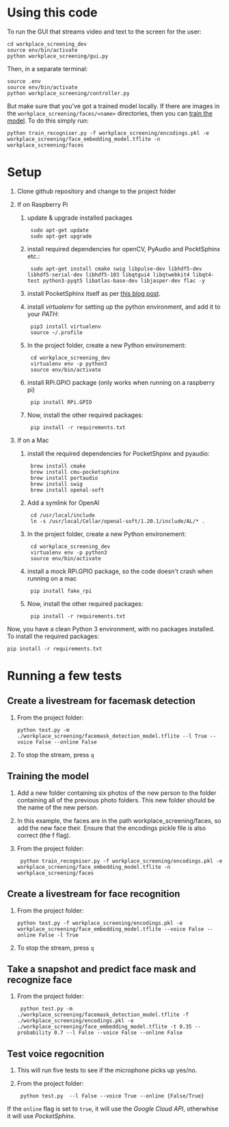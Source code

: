 # Using this code

To run the GUI that streams video and text to the screen for the user:

    cd workplace_screening_dev
    source env/bin/activate
    python workplace_screening/gui.py

Then, in a separate terminal:

    source .env
    source env/bin/activate
    python workplace_screening/controller.py

But make sure that you've got a trained model locally. If there are images in the `workplace_screening/faces/<name>` directories, then you can [train the model](#training-the-model). To do this simply run:

    python train_recogniser.py -f workplace_screening/encodings.pkl -e workplace_screening/face_embedding_model.tflite -n workplace_screening/faces  

# Setup

1. Clone github repository and change to the project folder
        
1. If on Raspberry Pi

    1. update & upgrade installed packages

            sudo apt-get update
            sudo apt-get upgrade
        
    1. install required dependencies for openCV, PyAudio and PocktSphinx etc.:
    
            sudo apt-get install cmake swig libpulse-dev libhdf5-dev libhdf5-serial-dev libhdf5-103 libqtgui4 libqtwebkit4 libqt4-test python3-pyqt5 libatlas-base-dev libjasper-dev flac -y

    2. install PocketSphinx itself as per [this blog post](https://howchoo.com/g/ztbhyzfknze/how-to-install-pocketsphinx-on-a-raspberry-pi).
        
    3. install _virtualenv_ for setting up the python environment, and add it to your _PATH_:

            pip3 install virtualenv
            source ~/.profile

    1. In the project folder, create a new Python environement:

            cd workplace_screening_dev
            virtualenv env -p python3
            source env/bin/activate

    4. install RPi.GPIO package (only works when running on a raspberry pi)
            
            pip install RPi.GPIO

    5. Now, install the other required packages:

            pip install -r requirements.txt


1. If on a Mac

    1. install the required dependencies for PocketShpinx and pyaudio:

            brew install cmake
            brew install cmu-pocketsphinx
            brew install portaudio
            brew install swig
            brew install openal-soft
        
    1. Add a symlink for OpenAl

            cd /usr/local/include
            ln -s /usr/local/Cellar/openal-soft/1.20.1/include/AL/* .

    1. In the project folder, create a new Python environement:

            cd workplace_screening_dev
            virtualenv env -p python3
            source env/bin/activate

    4. install a mock RPi.GPIO package, so the code doesn't crash when running on a mac
            
            pip install fake_rpi

    5. Now, install the other required packages:

            pip install -r requirements.txt


Now, you have a clean Python 3 environment, with no packages installed. To install the required packages:

    pip install -r requirements.txt

# Running a few tests

## Create a livestream for facemask detection

1. From the project folder:
    
       python test.py -m ./workplace_screening/facemask_detection_model.tflite --l True --voice False --online False 

1. To stop the stream, press `q`

## Training the model

1. Add a new folder containing six photos of the new person to the folder containing all of the previous photo folders. This new folder should be the name of the new person.

1. In this example, the faces are in the path workplace_screening/faces, so add the new face their. Ensure that the encodings pickle file is also correct (the f flag).

1. From the project folder:

        python train_recogniser.py -f workplace_screening/encodings.pkl -e workplace_screening/face_embedding_model.tflite -n workplace_screening/faces
    
## Create a livestream for face recognition

1. From the project folder:
    
       python test.py -f workplace_screening/encodings.pkl -e workplace_screening/face_embedding_model.tflite --voice False --online False -l True

1. To stop the stream, press `q`
    
## Take a snapshot and predict face mask and recognize face

1. From the project folder:

        python test.py -m ./workplace_screening/facemask_detection_model.tflite -f ./workplace_screening/encodings.pkl -e ./workplace_screening/face_embedding_model.tflite -t 0.35 --probability 0.7 --l False --voice False --online False
   
## Test voice regocnition 

1. This will run five tests to see if the microphone picks up yes/no.

1. From the project folder:
        
        python test.py  --l False --voice True --online {False/True}

If the `online` flag is set to `true`, it will use the _Google Cloud API_, otherwhise it will use _PocketSphinx_.
